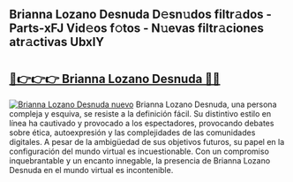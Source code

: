 ## Brianna Lozano Desnuda D𝚎sn𝚞dos filtr𝚊dos - Parts-xFJ Vid𝚎os f𝚘tos - N𝚞evas filtr𝚊ciones atr𝚊ctivas UbxIY

# <h2><a href="http://mb7ytc.tromn.icu/?c=Brianna+Lozano+Desnuda">🔗👉👉👉 Brianna Lozano Desnuda 🔗🔗</a></h2>

[![Brianna Lozano Desnuda nuevo](https://i.imgur.com/pEAQMta.gif)](http://mb7ytc.tromn.icu/?c=Brianna+Lozano+Desnuda)
Brianna Lozano Desnuda, una persona compleja y esquiva, se resiste a la definición fácil. Su distintivo estilo en línea ha cautivado y provocado a los espectadores, provocando debates sobre ética, autoexpresión y las complejidades de las comunidades digitales. A pesar de la ambigüedad de sus objetivos futuros, su papel en la configuración del mundo virtual es incuestionable. Con un compromiso inquebrantable y un encanto innegable, la presencia de Brianna Lozano Desnuda en el mundo virtual es incontenible.

